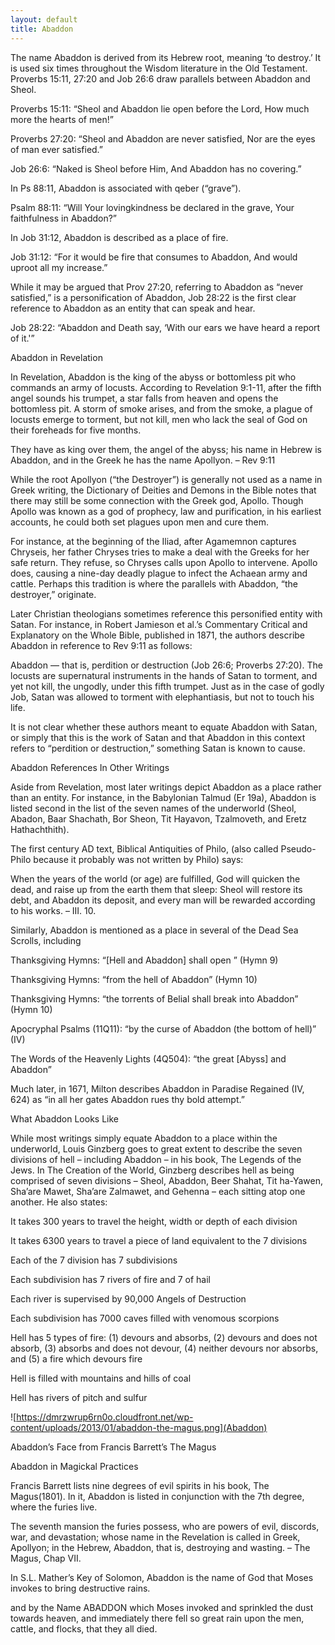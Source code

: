 ```yaml
---
layout: default
title: Abaddon
---
```


The name Abaddon is derived from its Hebrew root, meaning ‘to destroy.’ It is used six times throughout the Wisdom literature in the Old Testament. Proverbs 15:11, 27:20 and Job 26:6 draw parallels between Abaddon and Sheol.

Proverbs 15:11: “Sheol and Abaddon lie open before the Lord, How much more the hearts of men!”

Proverbs 27:20: “Sheol and Abaddon are never satisfied, Nor are the eyes of man ever satisfied.”

Job 26:6: “Naked is Sheol before Him, And Abaddon has no covering.”

In Ps 88:11, Abaddon is associated with qeber (“grave”).

Psalm 88:11: “Will Your lovingkindness be declared in the grave, Your faithfulness in Abaddon?”

In Job 31:12, Abaddon is described as a place of fire.

Job 31:12: “For it would be fire that consumes to Abaddon, And would uproot all my increase.”

While it may be argued that Prov 27:20, referring to Abaddon as “never satisfied,” is a personification of Abaddon, Job 28:22 is the first clear reference to Abaddon as an entity that can speak and hear.

Job 28:22: “Abaddon and Death say, ‘With our ears we have heard a report of it.'”

Abaddon in Revelation

In Revelation, Abaddon is the king of the abyss or bottomless pit who commands an army of locusts. According to Revelation 9:1-11, after the fifth angel sounds his trumpet, a star falls from heaven and opens the bottomless pit. A storm of smoke arises, and from the smoke, a plague of locusts emerge to torment, but not kill, men who lack the seal of God on their foreheads for five months.

They have as king over them, the angel of the abyss; his name in Hebrew is Abaddon, and in the Greek he has the name Apollyon. – Rev 9:11

While the root Apollyon (“the Destroyer”) is generally not used as a name in Greek writing, the Dictionary of Deities and Demons in the Bible notes that there may still be some connection with the Greek god, Apollo. Though Apollo was known as a god of prophecy, law and purification, in his earliest accounts, he could both set plagues upon men and cure them.

For instance, at the beginning of the Iliad, after Agamemnon captures Chryseis, her father Chryses tries to make a deal with the Greeks for her safe return. They refuse, so Chryses calls upon Apollo to intervene. Apollo does, causing a nine-day deadly plague to infect the Achaean army and cattle. Perhaps this tradition is where the parallels with Abaddon, “the destroyer,” originate.

Later Christian theologians sometimes reference this personified entity with Satan. For instance, in Robert Jamieson et al.’s Commentary Critical and Explanatory on the Whole Bible, published in 1871, the authors describe Abaddon in reference to Rev 9:11 as follows:

Abaddon — that is, perdition or destruction (Job 26:6; Proverbs 27:20). The locusts are supernatural instruments in the hands of Satan to torment, and yet not kill, the ungodly, under this fifth trumpet. Just as in the case of godly Job, Satan was allowed to torment with elephantiasis, but not to touch his life.

It is not clear whether these authors meant to equate Abaddon with Satan, or simply that this is the work of Satan and that Abaddon in this context refers to “perdition or destruction,” something Satan is known to cause.

Abaddon References In Other Writings

Aside from Revelation, most later writings depict Abaddon as a place rather than an entity. For instance, in the Babylonian Talmud (Er 19a), Abaddon is listed second in the list of the seven names of the underworld (Sheol, Abadon, Baar Shachath, Bor Sheon, Tit Hayavon, Tzalmoveth, and Eretz Hathachthith).

The first century AD text, Biblical Antiquities of Philo, (also called Pseudo-Philo because it probably was not written by Philo) says:

When the years of the world (or age) are fulfilled, God will quicken the dead, and raise up from the earth them that sleep: Sheol will restore its debt, and Abaddon its deposit, and every man will be rewarded according to his works. – III. 10.

Similarly, Abaddon is mentioned as a place in several of the Dead Sea Scrolls, including

Thanksgiving Hymns: “[Hell and Abaddon] shall open ” (Hymn 9)

Thanksgiving Hymns: “from the hell of Abaddon” (Hymn 10)

Thanksgiving Hymns: “the torrents of Belial shall break into Abaddon” (Hymn 10)

Apocryphal Psalms (11Q11): “by the curse of Abaddon (the bottom of hell)” (IV)

The Words of the Heavenly Lights (4Q504): “the great [Abyss] and Abaddon”

Much later, in 1671, Milton describes Abaddon in Paradise Regained (IV, 624) as “in all her gates Abaddon rues thy bold attempt.”

What Abaddon Looks Like

While most writings simply equate Abaddon to a place within the underworld, Louis Ginzberg goes to great extent to describe the seven divisions of hell – including Abaddon – in his book, The Legends of the Jews. In The Creation of the World, Ginzberg describes hell as being comprised of seven divisions – Sheol, Abaddon, Beer Shahat, Tit ha-Yawen, Sha’are Mawet, Sha’are Zalmawet, and Gehenna – each sitting atop one another. He also states:

It takes 300 years to travel the height, width or depth of each division

It takes 6300 years to travel a piece of land equivalent to the 7 divisions

Each of the 7 division has 7 subdivisions

Each subdivision has 7 rivers of fire and 7 of hail

Each river is supervised by 90,000 Angels of Destruction

Each subdivision has 7000 caves filled with venomous scorpions

Hell has 5 types of fire: (1) devours and absorbs, (2) devours and does not absorb, (3) absorbs and does not devour, (4) neither devours nor absorbs, and (5) a fire which devours fire

Hell is filled with mountains and hills of coal

Hell has rivers of pitch and sulfur

![https://dmrzwrup6rn0o.cloudfront.net/wp-content/uploads/2013/01/abaddon-the-magus.png](Abaddon) 

Abaddon’s Face from Francis Barrett’s The Magus

Abaddon in Magickal Practices

Francis Barrett lists nine degrees of evil spirits in his book, The Magus(1801). In it, Abaddon is listed in conjunction with the 7th degree, where the furies live.

The seventh mansion the furies possess, who are powers of evil, discords, war, and devastation; whose name in the Revelation is called in Greek, Apollyon; in the Hebrew, Abaddon, that is, destroying and wasting. – The Magus, Chap VII.

In S.L. Mather’s Key of Solomon, Abaddon is the name of God that Moses invokes to bring destructive rains.

and by the Name ABADDON which Moses invoked and sprinkled the dust towards heaven, and immediately there fell so great rain upon the men, cattle, and flocks, that they all died.

